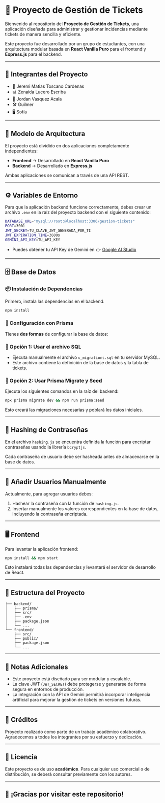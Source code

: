 # 🎫 Proyecto de Gestión de Tickets

Bienvenido al repositorio del **Proyecto de Gestión de Tickets**, una aplicación diseñada para administrar y gestionar incidencias mediante tickets de manera sencilla y eficiente.

Este proyecto fue desarrollado por un grupo de estudiantes, con una arquitectura modular basada en **React Vanilla Puro** para el frontend y **Express.js** para el backend.

---

## 📌 Integrantes del Proyecto

- 🎨 Jeremi Matias Toscano Cardenas  
- 📊 Zenaida Lucero Escriba  
- 🔧 Jordan Vasquez Acala  
- 🛠️ Guilmer  
- 🖥️ Sofía  

---

## 📐 Modelo de Arquitectura

El proyecto está dividido en dos aplicaciones completamente independientes:

- **Frontend** → Desarrollado en **React Vanilla Puro**
- **Backend** → Desarrollado en **Express.js**

Ambas aplicaciones se comunican a través de una API REST.

---

## ⚙️ Variables de Entorno

Para que la aplicación backend funcione correctamente, debes crear un archivo `.env` en la raíz del proyecto backend con el siguiente contenido:

```bash
DATABASE_URL="mysql://root:@localhost:3306/gestion-tickets"
PORT=3001
JWT_SECRET=TU_CLAVE_JWT_GENERADA_POR_TI
JWT_EXPIRATION_TIME=3600s
GEMINI_API_KEY=TU_API_KEY
```

- Puedes obtener tu API Key de Gemini en 👉 [Google AI Studio](https://aistudio.google.com/prompts/new_chat)

---

## 🗄️ Base de Datos

### 📦 Instalación de Dependencias

Primero, instala las dependencias en el backend:

```bash
npm install
```

### 📌 Configuración con Prisma

Tienes **dos formas** de configurar la base de datos:

### 🔸 Opción 1: Usar el archivo SQL

- Ejecuta manualmente el archivo `u_migrations.sql` en tu servidor MySQL.
- Este archivo contiene la definición de la base de datos y la tabla de tickets.

### 🔸 Opción 2: Usar Prisma Migrate y Seed

Ejecuta los siguientes comandos en la raíz del backend:

```bash
npx prisma migrate dev && npm run prisma:seed
```

Esto creará las migraciones necesarias y poblará los datos iniciales.

---

## 🔐 Hashing de Contraseñas

En el archivo `hashing.js` se encuentra definida la función para encriptar contraseñas usando la librería `bcryptjs`.

Cada contraseña de usuario debe ser hasheada antes de almacenarse en la base de datos.

---

## 👤 Añadir Usuarios Manualmente

Actualmente, para agregar usuarios debes:

1. Hashear la contraseña con la función de `hashing.js`.
2. Insertar manualmente los valores correspondientes en la base de datos, incluyendo la contraseña encriptada.

---

## 🖥️ Frontend

Para levantar la aplicación frontend:

```bash
npm install && npm start
```

Esto instalará todas las dependencias y levantará el servidor de desarrollo de React.

---

## 📁 Estructura del Proyecto

```plaintext
├── backend/
│   ├── prisma/
│   ├── src/
│   ├── .env
│   ├── package.json
│   └── ...
└── frontend/
    ├── src/
    ├── public/
    ├── package.json
    └── ...
```

---

## 📌 Notas Adicionales

- Este proyecto está diseñado para ser modular y escalable.
- La clave JWT (`JWT_SECRET`) debe protegerse y generarse de forma segura en entornos de producción.
- La integración con la API de Gemini permitirá incorporar inteligencia artificial para mejorar la gestión de tickets en versiones futuras.

---

## 📣 Créditos

Proyecto realizado como parte de un trabajo académico colaborativo.  
Agradecemos a todos los integrantes por su esfuerzo y dedicación.

---

## 📝 Licencia

Este proyecto es de uso **académico**. Para cualquier uso comercial o de distribución, se deberá consultar previamente con los autores.

---

## 🚀 ¡Gracias por visitar este repositorio!
